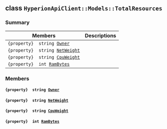 ## class `HyperionApiClient::Models::TotalResources` 

### Summary

 Members                        | Descriptions                                
--------------------------------|---------------------------------------------
`{property}  string `[`Owner`](#class_hyperion_api_client_1_1_models_1_1_total_resources_1a2bb39ac02455d05833c5f88b6ddc87ee) | 
`{property}  string `[`NetWeight`](#class_hyperion_api_client_1_1_models_1_1_total_resources_1a9b8c1a998d5dd1e056c59810f6a2570e) | 
`{property}  string `[`CpuWeight`](#class_hyperion_api_client_1_1_models_1_1_total_resources_1afea902f6543508f7e1f3e1631d25380b) | 
`{property}  int `[`RamBytes`](#class_hyperion_api_client_1_1_models_1_1_total_resources_1a5945ba72cef2f366f6479c93ad420118) | 

### Members

#### `{property}  string `[`Owner`](#class_hyperion_api_client_1_1_models_1_1_total_resources_1a2bb39ac02455d05833c5f88b6ddc87ee) 

#### `{property}  string `[`NetWeight`](#class_hyperion_api_client_1_1_models_1_1_total_resources_1a9b8c1a998d5dd1e056c59810f6a2570e) 

#### `{property}  string `[`CpuWeight`](#class_hyperion_api_client_1_1_models_1_1_total_resources_1afea902f6543508f7e1f3e1631d25380b) 

#### `{property}  int `[`RamBytes`](#class_hyperion_api_client_1_1_models_1_1_total_resources_1a5945ba72cef2f366f6479c93ad420118) 

